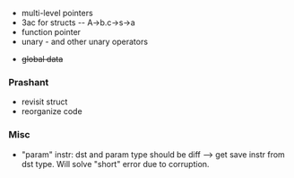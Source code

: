 - multi-level pointers
- 3ac for structs -- A->b.c->s->a
- function pointer
- unary - and other unary operators

<!-- ISHANH  -->
- ~~global data~~
### Prashant
- revisit struct
- reorganize code

### Misc
- "param" instr: dst and param type should be diff --> get 
	save instr from dst type. Will solve "short" error due to corruption.
